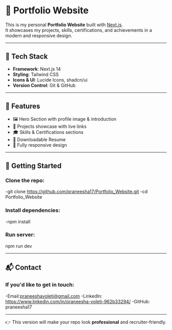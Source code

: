# 🚀 Portfolio Website

This is my personal **Portfolio Website** built with [Next.js](https://nextjs.org).  
It showcases my projects, skills, certifications, and achievements in a modern and responsive design.  

---

## 🔧 Tech Stack
- **Framework**: Next.js 14  
- **Styling**: Tailwind CSS  
- **Icons & UI**: Lucide Icons, shadcn/ui  
- **Version Control**: Git & GitHub  

---

## 🌟 Features
- 🖼️ Hero Section with profile image & introduction  
- 📂 Projects showcase with live links  
- 🎓 Skills & Certifications sections  
- 📑 Downloadable Resume  
- 📱 Fully responsive design  

---

## 🚀 Getting Started

### Clone the repo:
-git clone https://github.com/praneesha17/Portfolio_Website.git
-cd Portfolio_Website
### Install dependencies:
-npm install
### Run server:
npm run dev

---

## 📬 Contact

### If you'd like to get in touch:

-Email:praneeshavoleti@gmail.com
-LinkedIn: https://www.linkedin.com/in/praneesha-voleti-962b33294/
-GitHub: praneesha17


---

👉 This version will make your repo look **professional** and recruiter-friendly.  
